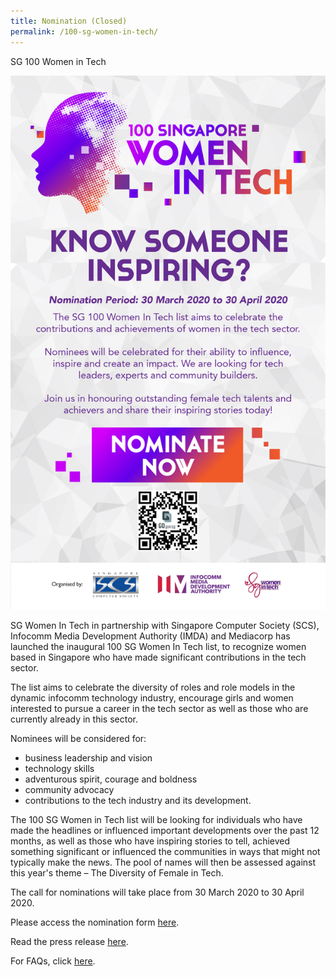 ```yaml
---
title: Nomination (Closed)
permalink: /100-sg-women-in-tech/
---
```

SG 100 Women in Tech

<p><img src="/images/Edm-A.jpg"/></p>

SG Women In Tech in partnership with Singapore Computer Society (SCS), Infocomm Media Development Authority (IMDA) and Mediacorp has launched the inaugural 100 SG Women In Tech list, to recognize women based in Singapore who have made significant contributions in the tech sector.

The list aims to celebrate the diversity of roles and role models in the dynamic infocomm technology industry, encourage girls and women interested to pursue a career in the tech sector as well as those who are currently already in this sector.

Nominees will be considered for:
<ul>
  <li>business leadership and vision</li>
  <li>technology skills</li>
  <li>adventurous spirit, courage and boldness</li>
  <li>community advocacy</li>
  <li>contributions to the tech industry and its development.</li>
</ul>

The 100 SG Women in Tech list will be looking for individuals who have made the headlines or influenced important developments over the past 12 months, as well as those who have inspiring stories to tell, achieved something significant or influenced the communities in ways that might not typically make the news. The pool of names will then be assessed against this year's theme – The Diversity of Female in Tech.

The call for nominations will take place from 30 March 2020 to 30 April 2020.

Please access the nomination form [here](https://form.gov.sg/#!/5e58e10ef64a6600116a4205).

Read the press release [here](https://www.imda.gov.sg/news-and-events/Media-Room/Media-Releases/2020/SG-Women-in-Tech-Rallies-Community-And-Industry).

For FAQs, click [here](https://www.scs.org.sg/events/FrequentlyAskedQuestions_FAQs_on_100SingaporeWomenInTech.pdf).
